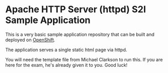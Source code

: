 # Apache HTTP Server (httpd) S2I Sample Application

This is a very basic sample application repository that can be built and deployed
on [OpenShift](https://www.openshift.com).

The application serves a single static html page via httpd.

You will need the template file from Michael Clarkson to run this. If you are here for the exam, he's already given it to you. Good luck!